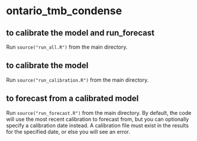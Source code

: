# ontario_tmb_condense

## to calibrate the model and run_forecast

Run `source("run_all.R")` from the main directory.

## to calibrate the model

Run `source("run_calibration.R")` from the main directory.

## to forecast from a calibrated model

Run `source("run_forecast.R")` from the main directory. By default, the code will use the most recent calibration to forecast from, but you can optionally specify a calibration date instead. A calibration file must exist in the results for the specified date, or else you will see an error.
